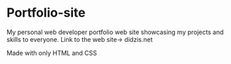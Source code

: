 # Portfolio-site

My personal web developer portfolio web site showcasing my projects and skills to everyone. 
Link to the web site-> didzis.net

Made with only HTML and CSS
